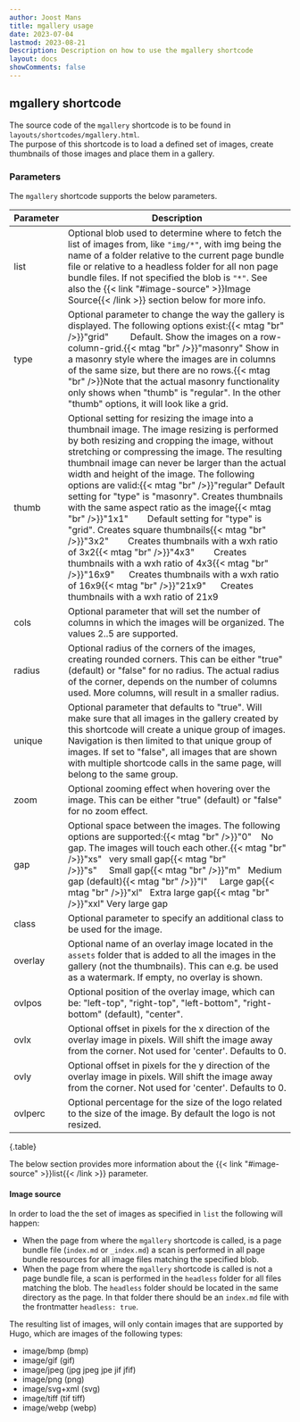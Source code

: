 ```yaml
---
author: Joost Mans
title: mgallery usage
date: 2023-07-04
lastmod: 2023-08-21
Description: Description on how to use the mgallery shortcode
layout: docs
showComments: false
---
```

<!-- cSpell:ignore Joost mgallery shortcode shortcodes ovlpos ovlx ovly ovlperc frontmatter jfif webp lastmod mtag -->

## mgallery shortcode

The source code of the `mgallery` shortcode is to be found in `layouts/shortcodes/mgallery.html`.  
The purpose of this shortcode is to load a defined set of images, create thumbnails of those images and place them in a gallery.

### Parameters

The `mgallery` shortcode supports the below parameters.

Parameter|Description
---|---
list|Optional blob used to determine where to fetch the list of images from, like `"img/*"`, with img being the name of a folder relative to the current page bundle file or relative to a headless folder for all non page bundle files. If not specified the blob is `"*"`. See also the {{< link "#image-source" >}}Image Source{{< /link >}} section below for more info.
type|Optional parameter to change the way the gallery is displayed. The following options exist:{{< mtag "br" />}}"grid"&nbsp;&nbsp;&nbsp;&nbsp;&nbsp;&nbsp;&nbsp;&nbsp;&nbsp;Default. Show the images on a row-column-grid.{{< mtag "br" />}}"masonry" Show in a masonry style where the images are in columns of the same size, but there are no rows.{{< mtag "br" />}}Note that the actual masonry functionality only shows when "thumb" is "regular". In the other "thumb" options, it will look like a grid.
thumb|Optional setting for resizing the image into a thumbnail image. The image resizing is performed by both resizing and cropping the image, without stretching or compressing the image. The resulting thumbnail image can never be larger than the actual width and height of the image. The following options are valid:{{< mtag "br" />}}"regular" Default setting for "type" is "masonry". Creates thumbnails with the same aspect ratio as the image{{< mtag "br" />}}"1x1"&nbsp;&nbsp;&nbsp;&nbsp;&nbsp;&nbsp;&nbsp;&nbsp;Default setting for "type" is "grid". Creates square thumbnails{{< mtag "br" />}}"3x2"&nbsp;&nbsp;&nbsp;&nbsp;&nbsp;&nbsp;&nbsp;&nbsp;Creates thumbnails with a wxh ratio of 3x2{{< mtag "br" />}}"4x3"&nbsp;&nbsp;&nbsp;&nbsp;&nbsp;&nbsp;&nbsp;&nbsp;Creates thumbnails with a wxh ratio of 4x3{{< mtag "br" />}}"16x9"&nbsp;&nbsp;&nbsp;&nbsp;&nbsp;&nbsp;Creates thumbnails with a wxh ratio of 16x9{{< mtag "br" />}}"21x9"&nbsp;&nbsp;&nbsp;&nbsp;&nbsp;&nbsp;Creates thumbnails with a wxh ratio of 21x9
cols|Optional parameter that will set the number of columns in which the images will be organized. The values 2..5 are supported.
radius|Optional radius of the corners of the images, creating rounded corners. This can be either "true" (default) or "false" for no radius. The actual radius of the corner, depends on the number of columns used. More columns, will result in a smaller radius.
unique|Optional parameter that defaults to "true". Will make sure that all images in the gallery created by this shortcode will create a unique group of images. Navigation is then limited to that unique group of images. If set to "false", all images that are shown with multiple shortcode calls in the same page, will belong to the same group.
zoom|Optional zooming effect when hovering over the image. This can be either "true" (default) or "false" for no zoom effect.
gap|Optional space between the images. The following options are supported:{{< mtag "br" />}}"0"&nbsp;&nbsp;&nbsp;&nbsp;No gap. The images will touch each other.{{< mtag "br" />}}"xs"&nbsp;&nbsp;&nbsp;very small gap{{< mtag "br" />}}"s"&nbsp;&nbsp;&nbsp;&nbsp;&nbsp;Small gap{{< mtag "br" />}}"m"&nbsp;&nbsp;&nbsp;Medium gap (default){{< mtag "br" />}}"l"&nbsp;&nbsp;&nbsp;&nbsp;&nbsp;Large gap{{< mtag "br" />}}"xl"&nbsp;&nbsp;&nbsp;Extra large gap{{< mtag "br" />}}"xxl" Very large gap
class|Optional parameter to specify an additional class to be used for the image.
overlay|Optional name of an overlay image located in the `assets` folder that is added to all the images in the gallery (not the thumbnails). This can e.g. be used as a watermark. If empty, no overlay is shown.
ovlpos|Optional position of the overlay image, which can be: "left-top", "right-top", "left-bottom", "right-bottom" (default), "center".
ovlx|Optional offset in pixels for the x direction of the overlay image in pixels. Will shift the image away from the corner. Not used for 'center'. Defaults to 0.
ovly|Optional offset in pixels for the y direction of the overlay image in pixels. Will shift the image away from the corner. Not used for 'center'. Defaults to 0.
ovlperc|Optional percentage for the size of the logo related to the size of the image. By default the logo is not resized.
{.table}

The below section provides more information about the {{< link "#image-source" >}}list{{< /link >}} parameter.

#### Image source

In order to load the the set of images as specified in `list` the following will happen:

- When the page from where the `mgallery` shortcode is called, is a page bundle file (`index.md` or `_index.md`) a scan is performed in all page bundle resources for all image files matching the specified blob.
- When the page from where the `mgallery` shortcode is called is not a page bundle file, a scan is performed in the `headless` folder for all files matching the blob. The `headless` folder should be located in the same directory as the page. In that folder there should be an `index.md` file with the frontmatter `headless: true`.

The resulting list of images, will only contain images that are supported by Hugo, which are images of the following types:

- image/bmp (bmp)
- image/gif (gif)
- image/jpeg (jpg jpeg jpe jif jfif)
- image/png (png)
- image/svg+xml (svg)
- image/tiff (tif tiff)
- image/webp (webp)
